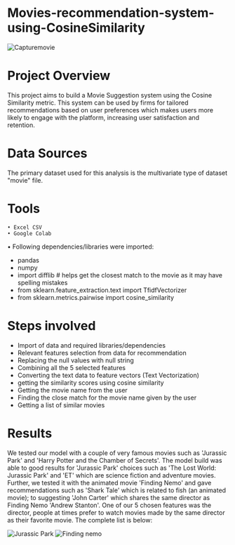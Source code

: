 # Movies-recommendation-system-using-CosineSimilarity

![Capturemovie](https://github.com/Mona-Bhagat/Movies-recommendation-system-using-CosineSimilarity/assets/148805047/70cb87b9-82bf-4f8c-ae4b-4648eff2aeec)


# Project Overview
This project aims to build a Movie Suggestion system using the Cosine Similarity metric. This system can be used by firms for tailored recommendations based on user preferences which makes users more likely to engage with the platform, increasing user satisfaction and retention.

# Data Sources
The primary dataset used for this analysis is the multivariate type of dataset "movie" file. 


# Tools
	• Excel CSV
 	• Google Colab
  • Following dependencies/libraries were imported:
  * pandas
  * numpy
  * import difflib # helps get the closest match to the movie as it may have spelling mistakes
  * from sklearn.feature_extraction.text import TfidfVectorizer
  * from sklearn.metrics.pairwise import cosine_similarity
  
# Steps involved

* Import of data and required libraries/dependencies
* Relevant features selection from data for recommendation 
* Replacing the null values with null string
* Combining all the 5 selected features
* Converting the text data to feature vectors (Text Vectorization)
* getting the similarity scores using cosine similarity
* Getting the movie name from the user
* Finding the close match for the movie name given by the user
* Getting a list of similar movies


# Results
We tested our model with a couple of very famous movies such as 'Jurassic Park' and 'Harry Potter and the Chamber of Secrets'. The model build was able to good results for 'Jurassic Park' choices such as  'The Lost World: Jurassic Park' and 'ET' 
which are science fiction and adventure movies. Further, we tested it with the animated movie 'Finding Nemo' and gave recommendations such as 'Shark Tale' which is related to fish (an animated movie); to suggesting 'John Carter' which shares the
same director as Finding Nemo 'Andrew Stanton'. One of our 5 chosen features was the director, people at times prefer to watch movies made by the same director as their favorite movie.
The complete list is below:

![Jurassic Park](https://github.com/Mona-Bhagat/Movies-recommendation-system-using-CosineSimilarity/assets/148805047/5f04a9ac-a091-425c-846e-7e283d3dfacb)          ![Finding nemo](https://github.com/Mona-Bhagat/Movies-recommendation-system-using-CosineSimilarity/assets/148805047/1f72b68a-1800-4d67-bb3b-af38898fd3bc)



